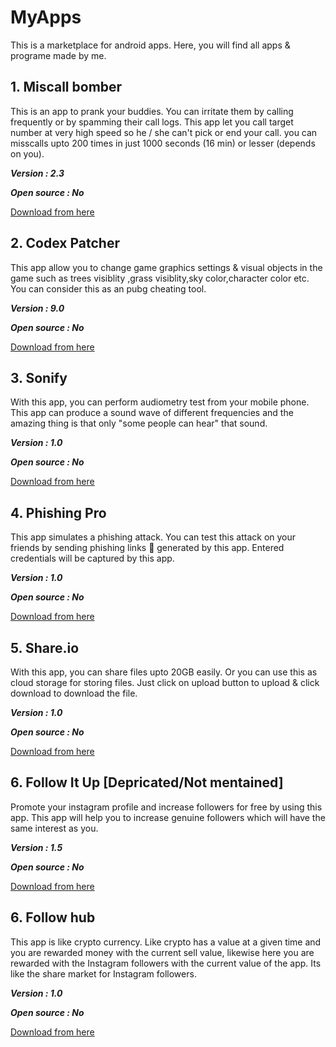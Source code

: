 # MyApps
This is a marketplace for android apps. Here, you will find all apps & programe made by me.

## 1. Miscall bomber
This is an app to prank your buddies. You can irritate them by calling frequently or by spamming their call logs. This app let you call target number at very high speed so he / she can't pick or end your call. you can misscalls upto 200 times in just 1000 seconds (16 min) or lesser (depends on you).

***Version : 2.3***

***Open source : No***

[Download from here](https://www.xcoder.tk/apps/call-flooder)


## 2. Codex Patcher
This app allow you to change game graphics settings & visual objects in the game such as trees visiblity ,grass visiblity,sky color,character color etc. You can consider this as an pubg cheating tool.

***Version : 9.0***

***Open source : No***

[Download from here](https://www.xcoder.tk/apps/codex-patcher)



## 3. Sonify
With this app, you can perform audiometry test from your mobile phone.  This app can produce a sound wave of different frequencies and the amazing thing is that only "some people can hear" that sound.

***Version : 1.0***

***Open source : No***

[Download from here](https://www.xcoder.tk/apps/sonify)



## 4. Phishing Pro
This app simulates a phishing attack.  You can test this attack on your friends by sending phishing links 🔗 generated by this app. Entered credentials will be captured by this app.

***Version : 1.0***

***Open source : No***

[Download from here](https://www.xcoder.tk/apps/phishing-pro)



## 5. Share.io
With this app, you can share files upto 20GB easily. Or you can use this as cloud storage for storing files. Just click on upload button to upload & click download to download the file.

***Version : 1.0***

***Open source : No***

[Download from here](https://www.xcoder.tk/apps/share-io)


## 6. Follow It Up [Depricated/Not mentained]
Promote your instagram profile and increase followers for free by using this app. This app will help you to increase genuine followers which will have the same interest as you. 

***Version : 1.5***

***Open source : No***

[Download from here](https://www.xcoder.tk/apps/follow-it-up)


## 6. Follow hub
This app is like crypto currency. Like crypto has a value at a given time and you are rewarded money with the current sell value, likewise here you are rewarded with the Instagram followers with the current value of the app. Its like the share market for Instagram followers.

***Version : 1.0***

***Open source : No***

[Download from here](https://www.xcoder.tk/apps/followhub)


